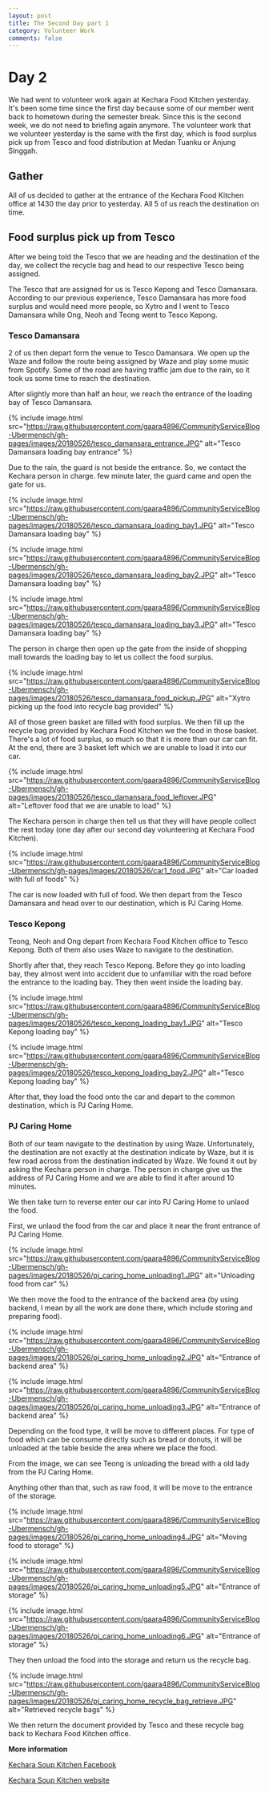 ```yaml
---
layout: post
title: The Second Day part 1
category: Volunteer Work
comments: false
---
```




# Day 2

We had went to volunteer work again at Kechara Food Kitchen yesterday. It's been some time since the first day because some of our member went back to hometown during the semester break. Since this is the second week, we do not need to briefing again anymore. The volunteer work that we volunteer yesterday is the same with the first day, which is food surplus pick up from Tesco and food distribution at Medan Tuanku or Anjung Singgah. 

## Gather

All of us decided to gather at the entrance of the Kechara Food Kitchen office at 1430 the day prior to yesterday. All 5 of us reach the destination on time. 

## Food surplus pick up from Tesco

After we being told the Tesco that we are heading and the destination of the day, we collect the recycle bag and head to our respective Tesco being assigned. 

The Tesco that are assigned for us is Tesco Kepong and Tesco Damansara. According to our previous experience, Tesco Damansara has more food surplus and would need more people, so Xytro and I went to Tesco Damansara while Ong, Neoh and Teong went to Tesco Kepong. 

### Tesco Damansara

2 of us then depart form the venue to Tesco Damansara. We open up the Waze and follow the route being assigned by Waze and play some music from Spotify. Some of the road are having traffic jam due to the rain, so it took us some time to reach the destination. 

After slightly more than half an hour, we reach the entrance of the loading bay of Tesco Damansara. 

{% include image.html src="https://raw.githubusercontent.com/gaara4896/CommunityServiceBlog-Ubermensch/gh-pages/images/20180526/tesco_damansara_entrance.JPG" alt="Tesco Damansara loading bay entrance" %}

Due to the rain, the guard is not beside the entrance. So, we contact the Kechara person in charge. few minute later, the guard came and open the gate for us. 

{% include image.html src="https://raw.githubusercontent.com/gaara4896/CommunityServiceBlog-Ubermensch/gh-pages/images/20180526/tesco_damansara_loading_bay1.JPG" alt="Tesco Damansara loading bay" %}

{% include image.html src="https://raw.githubusercontent.com/gaara4896/CommunityServiceBlog-Ubermensch/gh-pages/images/20180526/tesco_damansara_loading_bay2.JPG" alt="Tesco Damansara loading bay" %}

{% include image.html src="https://raw.githubusercontent.com/gaara4896/CommunityServiceBlog-Ubermensch/gh-pages/images/20180526/tesco_damansara_loading_bay3.JPG" alt="Tesco Damansara loading bay" %}

The person in charge then open up the gate from the inside of shopping mall towards the loading bay to let us collect the food surplus. 

{% include image.html src="https://raw.githubusercontent.com/gaara4896/CommunityServiceBlog-Ubermensch/gh-pages/images/20180526/tesco_damansara_food_pickup.JPG" alt="Xytro picking up the food into recycle bag provided" %}

All of those green basket are filled with food surplus. We then fill up the recycle bag provided by Kechara Food Kitchen we the food in those basket. There's a lot of food surplus, so much so that it is more than our car can fit. At the end, there are 3 basket left which we are unable to load it into our car. 

{% include image.html src="https://raw.githubusercontent.com/gaara4896/CommunityServiceBlog-Ubermensch/gh-pages/images/20180526/tesco_damansara_food_leftover.JPG" alt="Leftover food that we are unable to load" %}

The Kechara person in charge then tell us that they will have people collect the rest today (one day after our second day volunteering at Kechara Food Kitchen). 

{% include image.html src="https://raw.githubusercontent.com/gaara4896/CommunityServiceBlog-Ubermensch/gh-pages/images/20180526/car1_food.JPG" alt="Car loaded with full of foods" %}

The car is now loaded with full of food. We then depart from the Tesco Damansara and head over to our destination, which is PJ Caring Home. 

### Tesco Kepong

Teong, Neoh and Ong depart from Kechara Food Kitchen office to Tesco Kepong. Both of them also uses Waze to navigate to the destination. 

Shortly after that, they reach Tesco Kepong. Before they go into loading bay, they almost went into accident due to unfamiliar with the road before the entrance to the loading bay. They then went inside the loading bay. 

{% include image.html src="https://raw.githubusercontent.com/gaara4896/CommunityServiceBlog-Ubermensch/gh-pages/images/20180526/tesco_kepong_loading_bay1.JPG" alt="Tesco Kepong loading bay" %}

{% include image.html src="https://raw.githubusercontent.com/gaara4896/CommunityServiceBlog-Ubermensch/gh-pages/images/20180526/tesco_kepong_loading_bay2.JPG" alt="Tesco Kepong loading bay" %}

After that, they load the food onto the car and depart to the common destination, which is PJ Caring Home. 

### PJ Caring Home 

Both of our team navigate to the destination by using Waze. Unfortunately, the destination are not exactly at the destination indicate by Waze, but it is few road across from the destination indicated by Waze. We found it out by asking the Kechara person in charge. The person in charge give us the address of PJ Caring Home and we are able to find it after around 10 minutes. 

We then take turn to reverse enter our car into PJ Caring Home to unlaod the food. 

First, we unlaod the food from the car and place it near the front entrance of PJ Caring Home. 

{% include image.html src="https://raw.githubusercontent.com/gaara4896/CommunityServiceBlog-Ubermensch/gh-pages/images/20180526/pj_caring_home_unloading1.JPG" alt="Unloading food from car" %}

We then move the food to the entrance of the backend area (by using backend, I mean by all the work are done there, which include storing and preparing food). 

{% include image.html src="https://raw.githubusercontent.com/gaara4896/CommunityServiceBlog-Ubermensch/gh-pages/images/20180526/pj_caring_home_unloading2.JPG" alt="Entrance of backend area" %}

{% include image.html src="https://raw.githubusercontent.com/gaara4896/CommunityServiceBlog-Ubermensch/gh-pages/images/20180526/pj_caring_home_unloading3.JPG" alt="Entrance of backend area" %}

Depending on the food type, it will be move to different places. For type of food which can be consume directly such as bread or donuts, it will be unloaded at the table beside the area where we place the food. 

From the image, we can see Teong is unloading the bread with a old lady from the PJ Caring Home. 

Anything other than that, such as raw food, it will be move to the entrance of the storage. 

{% include image.html src="https://raw.githubusercontent.com/gaara4896/CommunityServiceBlog-Ubermensch/gh-pages/images/20180526/pj_caring_home_unloading4.JPG" alt="Moving food to storage" %}

{% include image.html src="https://raw.githubusercontent.com/gaara4896/CommunityServiceBlog-Ubermensch/gh-pages/images/20180526/pj_caring_home_unloading5.JPG" alt="Entrance of storage" %}

{% include image.html src="https://raw.githubusercontent.com/gaara4896/CommunityServiceBlog-Ubermensch/gh-pages/images/20180526/pj_caring_home_unloading6.JPG" alt="Entrance of storage" %}

They then unload the food into the storage and return us the recycle bag. 

{% include image.html src="https://raw.githubusercontent.com/gaara4896/CommunityServiceBlog-Ubermensch/gh-pages/images/20180526/pj_caring_home_recycle_bag_retrieve.JPG" alt="Retrieved recycle bags" %}

We then return the document provided by Tesco and these recycle bag back to Kechara Food Kitchen office. 

**More information**

[Kechara Soup Kitchen Facebook](https://www.facebook.com/KSKPage)

[Kechara Soup Kitchen website](www.kechara.com/)